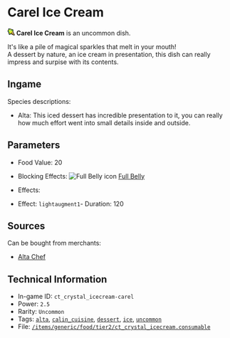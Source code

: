 # Carel Ice Cream

<img src="https://raw.githubusercontent.com/Ceterai/Enternia/main/items/generic/food/tier2/ct_crystal_icecream.png" alt="Carel Ice Cream icon" loading="lazy" height=16px width="auto" /> **Carel Ice Cream** is an uncommon dish.

It's like a pile of magical sparkles that melt in your mouth!  
A dessert by nature, an ice cream in presentation, this dish can really impress and surpise with its contents.

## Ingame

Species descriptions:

- Alta: This iced dessert has incredible presentation to it, you can really how much effort went into small details inside and outside.

## Parameters

- Food Value: 20
- Blocking Effects: <img src="https://starbounder.org/mediawiki/images/6/60/Status_Well_Fed.png" alt="Full Belly icon" loading="lazy" height=16px width=16px /> [Full Belly](https://starbounder.org/Full_Belly)
- Effects: 

- Effect: `lightaugment1`- Duration: 120

## Sources

Can be bought from merchants:

- [Alta Chef](https://ceterai.github.io/MyEnternia/Wiki/AltaChef)

## Technical Information

- In-game ID: `ct_crystal_icecream-carel`
- Power: `2.5`
- Rarity: `Uncommon`
- Tags: [`alta`](https://ceterai.github.io/MyEnternia/Wiki/Tags/Alta), [`calin_cuisine`](https://ceterai.github.io/MyEnternia/Wiki/Tags/CalinCuisine), [`dessert`](https://ceterai.github.io/MyEnternia/Wiki/Tags/Dessert), [`ice`](https://ceterai.github.io/MyEnternia/Wiki/Tags/Ice), [`uncommon`](https://ceterai.github.io/MyEnternia/Wiki/Tags/Uncommon)
- File: [`/items/generic/food/tier2/ct_crystal_icecream.consumable`](https://github.com/Ceterai/Enternia/blob/main/items/generic/food/tier2/ct_crystal_icecream.consumable)
